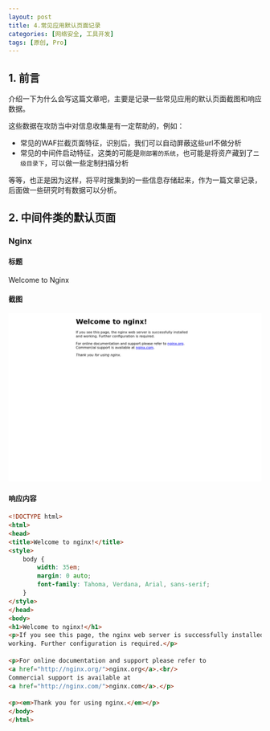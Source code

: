 ```yaml
---
layout: post
title: 4.常见应用默认页面记录
categories: [网络安全, 工具开发]
tags: [原创, Pro]
---
```


## 1. 前言

介绍一下为什么会写这篇文章吧，主要是记录一些常见应用的默认页面截图和响应数据。

这些数据在攻防当中对信息收集是有一定帮助的，例如：

* 常见的WAF拦截页面特征，识别后，我们可以自动屏蔽这些url不做分析
* 常见的中间件启动特征，这类的可能是`刚部署的系统`，也可能是将资产藏到了`二级目录下`，可以做一些定制扫描分析

等等，也正是因为这样，将平时搜集到的一些信息存储起来，作为一篇文章记录，后面做一些研究时有数据可以分析。

## 2. 中间件类的默认页面

### Nginx

#### 标题
Welcome to Nginx
#### 截图
![Untitled](/assets/img/004-常见应用默认页面记录/1.png)
#### 响应内容
```html
<!DOCTYPE html>
<html>
<head>
<title>Welcome to nginx!</title>
<style>
    body {
        width: 35em;
        margin: 0 auto;
        font-family: Tahoma, Verdana, Arial, sans-serif;
    }
</style>
</head>
<body>
<h1>Welcome to nginx!</h1>
<p>If you see this page, the nginx web server is successfully installed and
working. Further configuration is required.</p>

<p>For online documentation and support please refer to
<a href="http://nginx.org/">nginx.org</a>.<br/>
Commercial support is available at
<a href="http://nginx.com/">nginx.com</a>.</p>

<p><em>Thank you for using nginx.</em></p>
</body>
</html>
```